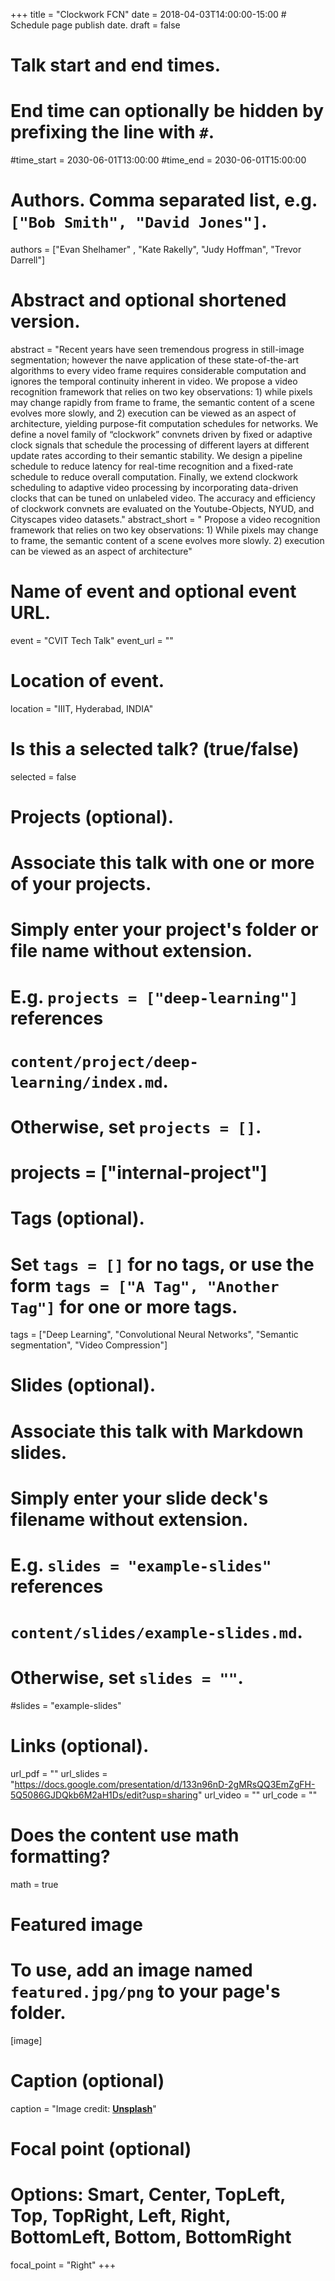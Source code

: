 +++
title = "Clockwork FCN"
date = 2018-04-03T14:00:00-15:00  # Schedule page publish date.
draft = false

# Talk start and end times.
#   End time can optionally be hidden by prefixing the line with `#`.
#time_start = 2030-06-01T13:00:00
#time_end = 2030-06-01T15:00:00

# Authors. Comma separated list, e.g. `["Bob Smith", "David Jones"]`.
authors = ["Evan Shelhamer" , "Kate Rakelly", "Judy Hoffman", "Trevor Darrell"]

# Abstract and optional shortened version.
abstract = "Recent years have seen tremendous progress in still-image segmentation; however the naıve application of these state-of-the-art algorithms to every video frame requires considerable computation and ignores the temporal continuity inherent in video. We propose a video recognition framework that relies on two key observations: 1) while pixels may change rapidly from frame to frame, the semantic content of a scene evolves more slowly, and 2) execution can be  viewed as an aspect of architecture, yielding purpose-fit computation schedules for networks. We define a novel family of “clockwork” convnets driven by fixed or adaptive clock signals that schedule the processing of different layers at different update rates according to their semantic stability. We design a pipeline schedule to reduce latency for real-time recognition and a fixed-rate schedule to reduce overall computation. Finally, we extend clockwork scheduling to adaptive video processing by incorporating data-driven clocks that can be tuned on unlabeled video. The accuracy and efficiency of clockwork convnets are evaluated on the Youtube-Objects, NYUD, and Cityscapes video datasets."
abstract_short = " Propose a video recognition framework that relies on two key observations: 1) While pixels may change to frame, the semantic content of a scene evolves more slowly. 2) execution can be viewed as an aspect of architecture"

# Name of event and optional event URL.
event = "CVIT Tech Talk"
event_url = ""

# Location of event.
location = "IIIT, Hyderabad, INDIA"

# Is this a selected talk? (true/false)
selected = false

# Projects (optional).
#   Associate this talk with one or more of your projects.
#   Simply enter your project's folder or file name without extension.
#   E.g. `projects = ["deep-learning"]` references 
#   `content/project/deep-learning/index.md`.
#   Otherwise, set `projects = []`.
# projects = ["internal-project"]

# Tags (optional).
#   Set `tags = []` for no tags, or use the form `tags = ["A Tag", "Another Tag"]` for one or more tags.
tags = ["Deep Learning", "Convolutional Neural Networks", "Semantic segmentation", "Video Compression"]

# Slides (optional).
#   Associate this talk with Markdown slides.
#   Simply enter your slide deck's filename without extension.
#   E.g. `slides = "example-slides"` references 
#   `content/slides/example-slides.md`.
#   Otherwise, set `slides = ""`.
#slides = "example-slides"

# Links (optional).
url_pdf = ""
url_slides = "https://docs.google.com/presentation/d/133n96nD-2gMRsQQ3EmZgFH-5Q5086GJDQkb6M2aH1Ds/edit?usp=sharing"
url_video = ""
url_code = ""

# Does the content use math formatting?
math = true

# Featured image
# To use, add an image named `featured.jpg/png` to your page's folder. 
[image]
  # Caption (optional)
  caption = "Image credit: [**Unsplash**](https://unsplash.com/photos/bzdhc5b3Bxs)"

  # Focal point (optional)
  # Options: Smart, Center, TopLeft, Top, TopRight, Left, Right, BottomLeft, Bottom, BottomRight
  focal_point = "Right"
+++
